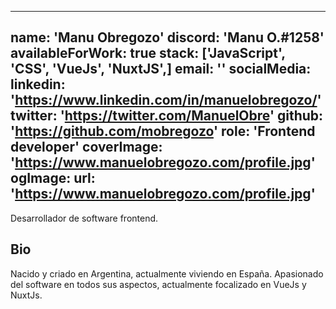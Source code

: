 
---
name: 'Manu Obregozo'
discord: 'Manu O.#1258'
availableForWork: true
stack: ['JavaScript', 'CSS', 'VueJs', 'NuxtJS',]
email: ''
socialMedia:
  linkedin: 'https://www.linkedin.com/in/manuelobregozo/'
  twitter: 'https://twitter.com/ManuelObre'
  github: 'https://github.com/mobregozo'
role: 'Frontend developer'
coverImage: 'https://www.manuelobregozo.com/profile.jpg'
ogImage:
  url: 'https://www.manuelobregozo.com/profile.jpg'
---

Desarrollador de software frontend.
## Bio

Nacido y criado en Argentina, actualmente viviendo en España.
Apasionado del software en todos sus aspectos, actualmente focalizado en VueJs y NuxtJs.
